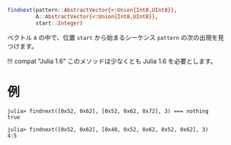 ```julia
findnext(pattern::AbstractVector{<:Union{Int8,UInt8}},
         A::AbstractVector{<:Union{Int8,UInt8}},
         start::Integer)
```

ベクトル `A` の中で、位置 `start` から始まるシーケンス `pattern` の次の出現を見つけます。

!!! compat "Julia 1.6"
    このメソッドは少なくとも Julia 1.6 を必要とします。


# 例

```jldoctest
julia> findnext([0x52, 0x62], [0x52, 0x62, 0x72], 3) === nothing
true

julia> findnext([0x52, 0x62], [0x40, 0x52, 0x62, 0x52, 0x62], 3)
4:5
```
